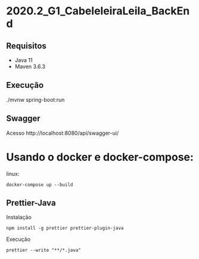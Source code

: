 # 2020.2_G1_CabeleleiraLeila_BackEnd


## Requisitos 

* Java 11
* Maven 3.6.3

## Execução

./mvnw spring-boot:run 

## Swagger

Acesso http://localhost:8080/api/swagger-ui/

# Usando o docker e docker-compose:

linux: 

```console
docker-compose up --build
```

## Prettier-Java
Instalação 
  ```
  npm install -g prettier prettier-plugin-java
  ```

Execução
  ```
  prettier --write "**/*.java"
  ```
